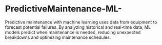# PredictiveMaintenance-ML-
Predictive maintenance with machine learning uses data from equipment to forecast potential failures. By analyzing historical and real-time data, ML models predict when maintenance is needed, reducing unexpected breakdowns and optimizing maintenance schedules.
